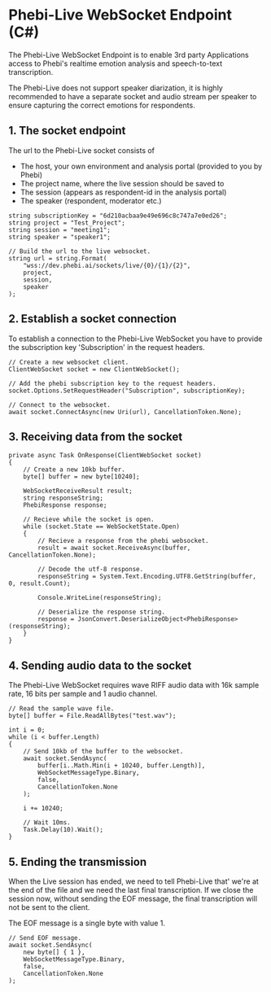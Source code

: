 # Phebi-Live WebSocket Endpoint (C#)
The Phebi-Live WebSocket Endpoint is to enable 3rd party Applications access to Phebi's realtime emotion analysis and speech-to-text transcription.

The Phebi-Live does not support speaker diarization, it is highly recommended to have a separate socket and audio stream per speaker to ensure capturing the correct emotions for respondents.

## 1. The socket endpoint

The url to the Phebi-Live socket consists of

* The host, your own environment and analysis portal (provided to you by Phebi)
* The project name, where the live session should be saved to
* The session (appears as respondent-id in the analysis portal)
* The speaker (respondent, moderator etc.)


```
string subscriptionKey = "6d210acbaa9e49e696c8c747a7e0ed26";
string project = "Test_Project";
string session = "meeting1";
string speaker = "speaker1";

// Build the url to the live websocket.
string url = string.Format(
    "wss://dev.phebi.ai/sockets/live/{0}/{1}/{2}",
    project,
    session,
    speaker
);
```

## 2. Establish a socket connection

To establish a connection to the Phebi-Live WebSocket you have to provide the subscription key 'Subscription' in the request headers.

```
// Create a new websocket client.
ClientWebSocket socket = new ClientWebSocket();

// Add the phebi subscription key to the request headers.
socket.Options.SetRequestHeader("Subscription", subscriptionKey);

// Connect to the websocket.
await socket.ConnectAsync(new Uri(url), CancellationToken.None);
```

## 3. Receiving data from the socket

```
private async Task OnResponse(ClientWebSocket socket)
{
    // Create a new 10kb buffer.
    byte[] buffer = new byte[10240];

    WebSocketReceiveResult result;
    string responseString;
    PhebiResponse response;

    // Recieve while the socket is open.
    while (socket.State == WebSocketState.Open)
    {
        // Recieve a response from the phebi websocket.
        result = await socket.ReceiveAsync(buffer, CancellationToken.None);

        // Decode the utf-8 response.
        responseString = System.Text.Encoding.UTF8.GetString(buffer, 0, result.Count);

        Console.WriteLine(responseString);

        // Deserialize the response string.
        response = JsonConvert.DeserializeObject<PhebiResponse>(responseString);
    }
}
```

## 4. Sending audio data to the socket

The Phebi-Live WebSocket requires wave RIFF audio data with 16k sample rate, 16 bits per sample and 1 audio channel.

```
// Read the sample wave file.
byte[] buffer = File.ReadAllBytes("test.wav");

int i = 0;
while (i < buffer.Length)
{
    // Send 10kb of the buffer to the websocket.
    await socket.SendAsync(
        buffer[i..Math.Min(i + 10240, buffer.Length)],
        WebSocketMessageType.Binary,
        false,
        CancellationToken.None
    );

    i += 10240;

    // Wait 10ms.
    Task.Delay(10).Wait();
}
```

## 5. Ending the transmission

When the Live session has ended, we need to tell Phebi-Live that' we're at the end of the file and we need the last final transcription.
If we close the session now, without sending the EOF message, the final transcription will not be sent to the client.

The EOF message is a single byte with value 1.

```
// Send EOF message.
await socket.SendAsync(
    new byte[] { 1 },
    WebSocketMessageType.Binary,
    false,
    CancellationToken.None
);
```
